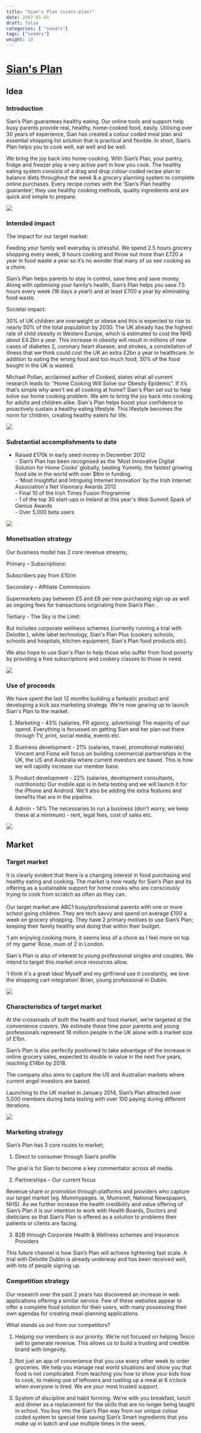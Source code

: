 ```yaml
---
title: "Sian's Plan (sians-plan)"
date: 2007-01-01
draft: false
categories: [ "seedrs"]
tags: ["seedrs"]
weight: 10
---
```


# [Sian's Plan](https://www.seedrs.com/sians-plan)

## Idea

### Introduction

Sian’s Plan guarantees healthy eating. Our online tools and support help busy parents provide real, healthy, home-cooked food, easily. Utilising over 30 years of experience, Sian has created a colour coded meal plan and essential shopping list solution that is practical and flexible. In short, Sian’s Plan helps you to cook well, eat well and be well.

We bring the joy back into home-cooking. With Sian’s Plan, your pantry, fridge and freezer play a very active part in how you cook. The healthy eating system consists of a drag and drop colour-coded recipe plan to balance diets throughout the week &amp; a grocery planning system to complete online purchases. Every recipe comes with the ‘Sian’s Plan healthy guarantee’; they use healthy cooking methods, quality ingredients and are quick and simple to prepare.

![](/img/seedrs/uploads/startup/section_image/image/645/cqebiy1hpwrmpchjiji548qo1y9et6r/Guaranteed-healthy-eating-infograph-Recovered.png?w=600&fit=clip&s=62fd9d7223d8d3427fcad36eb97d5c78)

### Intended impact

The impact for our target market:

Feeding your family well everyday is stressful. We spend 2.5 hours grocery shopping every week, 9 hours cooking and throw out more than £720 a year in food waste a year so it’s no wonder that many of us see cooking as a chore.

Sian’s Plan helps parents to stay in control, save time and save money. Along with optimising your family’s health, Sian’s Plan helps you save 7.5 hours every week (16 days a year!) and at least £700 a year by eliminating food waste.

Societal impact:

30% of UK children are overweight or obese and this is expected to rise to nearly 50% of the total population by 2030. The UK already has the highest rate of child obesity in Western Europe, which is estimated to cost the NHS about £4.2bn a year. This increase in obesity will result in millions of new cases of diabetes 2, coronary heart disease, and strokes, a constellation of illness that we think could cost the UK an extra £2bn a year in healthcare. In addition to eating the wrong food and too much food, 30% of the food bought in the UK is wasted.

Michael Pollan, acclaimed author of Cooked, states what all current research leads to: “Home Cooking Will Solve our Obesity Epidemic”. If it’s that’s simple why aren't we all cooking at home? Sian's Plan set out to help solve our home cooking problem. We aim to bring the joy back into cooking for adults and children alike. Sian's Plan helps boost your confidence to proactively sustain a healthy eating lifestyle. This lifestyle becomes the norm for children, creating healthy eaters for life.

![](/img/seedrs/uploads/startup/section_image/image/646/okrqomm4rbupqd97g9j3r77gl0e5eh5/Sian_s-Plan-Recipe-Shot30.png?w=600&fit=clip&s=bbbbcbed7306595052a01a93b3084434)

### Substantial accomplishments to date

- Raised £170k in early seed money in December 2012 <br>- Sian’s Plan has been recognised as the ‘Most Innovative Digital Solution for Home Cooks’ globally, beating Yummly, the fastest growing food site in the world with over $6m in funding. <br>- ‘Most Insightful and Intriguing Internet Innovation’ by the Irish Internet Association's Net Visionary Awards 2012 <br>- Final 10 of the Irish Times Fusion Programme <br>- 1 of the top 30 start-ups in Ireland at this year's Web Summit Spark of Genius Awards <br>- Over 5,000 beta users

![](/img/seedrs/uploads/startup/section_image/image/647/tfxml2hp8o770pfi4xx1uqiz4dxfove/Sian_s-Plan-Recipe-Shot12.png?w=600&fit=clip&s=9203c6e6d5cb3ac956507bc3d59c692d)

### Monetisation strategy

Our business model has 2 core revenue streams;

Primary – Subscriptions:

Subscribers pay from £10/m

Secondary – Affiliate Commission:

Supermarkets pay between £5 and £8 per new purchasing sign up as well as ongoing fees for transactions originating from Sian’s Plan .

Tertiary - The Sky is the Limit:

But includes corporate wellness schemes (currently running a trial with Deloitte ), white label technology, Sian's Plan Plus (cookery schools, schools and hospitals, kitchen equipment, Sian's Plan food products etc).

We also hope to use Sian's Plan to help those who suffer from food poverty by providing a free subscriptions and cookery classes to those in need.

![](/img/seedrs/uploads/startup/section_image/image/586/skhsb3z5vsg5v5jhmiwx5f0ludm5npc/Sian-in-Kitchen-with-Product.png?w=600&fit=clip&s=4e5a05ef31b01a7c53a9050e1be80039)

### Use of proceeds

We have spent the last 12 months building a fantastic product and developing a kick ass marketing strategy. We're now gearing up to launch Sian's Plan to the market.

1. Marketing - 43% (salaries, PR agency, advertising) The majority of our spend. Everything is focussed on getting Sian and her plan out there through TV, print, social media, events etc.

2. Business development - 21% (salaries, travel, promotional materials) Vincent and Fiona will focus on building commercial partnerships in the UK, the US and Australia where current investors are based. This is how we will rapidly increase our member base.

3. Product development - 22% (salaries, development consultants, nutritionists) Our mobile app is in beta testing and we will launch it for the iPhone and Android. We'll also be adding the extra features and benefits that are in the pipeline.

4. Admin - 14% The necessaries to run a business (don't worry, we keep these at a minimum) - rent, legal fees, cost of sales etc.

![](/img/seedrs/uploads/startup/section_image/image/652/59gmz7hjj3h29zrltierczn0iy96iu4/Seedrs-Video-END-2.png?w=600&fit=clip&s=afacb0c7e64bfe28072003616e5485fb)

## Market

### Target market

It is clearly evident that there is a changing interest in food purchasing and healthy eating and cooking. The market is now ready for Sian’s Plan and its offering as a sustainable support for home cooks who are consciously trying to cook from scratch as often as they can. <br> <br>Our target market are ABC1 busy/professional parents with one or more school going children. They are tech savvy and spend on average £100 a week on grocery shopping. They have 2 primary motives to use Sian’s Plan; keeping their family healthy and doing that within their budget.

‘I am enjoying cooking more, it seems less of a chore as I feel more on top of my game’ Rose, mum of 2 in London.

Sian's Plan is also of interest to young professional singles and couples. We intend to target this market once resources allow.

‘I think it's a great idea! Myself and my girlfriend use it constantly, we love the shopping cart integration’ Brian, young professional in Dublin.

![](/img/seedrs/uploads/startup/section_image/image/655/np6hw7ibr1687ufw1nidz9f6koxri2e/meal-plan.png?w=600&fit=clip&s=648a041e8a7ed759c3c966d29721672f)

### Characteristics of target market

At the crossroads of both the health and food market, we’re targeted at the convenience cravers. We estimate these time poor parents and young professionals represent 18 million people in the UK alone with a market size of £1bn.

Sian’s Plan is also perfectly positioned to take advantage of the increase in online grocery sales, expected to double in value in the next five years, reaching £14bn by 2018.

The company also aims to capture the US and Australian markets where current angel investors are based.

Launching to the UK market in January 2014, Sian’s Plan attracted over 5,000 members during beta testing with over 100 paying during different iterations.

![](/img/seedrs/uploads/startup/section_image/image/656/eoqb5yays1l2h0hzd1fxb8czo2eslcs/grocery-list-originalNEW.png?w=600&fit=clip&s=426eba7b5df5404e55441baa2bbfec3c)

### Marketing strategy

Sian’s Plan has 3 core routes to market;

1. Direct to consumer through Sian’s profile

The goal is for Sian to become a key commentator across all media.

2. Partnerships – Our current focus

Revenue share or promotion through platforms and providers who capture our target market (eg. Mummypages. ie, Mumsnet, National Newspapers, NHS). As we further increase the health credibility and value offering of Sian’s Plan it is our intention to work with Health Boards, Doctors and dieticians so that Sian’s Plan is offered as a solution to problems their patients or clients are facing.

3. B2B through Corporate Health &amp; Wellness schemes and Insurance Providers

This future channel is how Sian’s Plan will achieve lightening fast scale. A trial with Deloitte Dublin is already underway and has been received well, with lots of people signing up.

### Competition strategy

Our research over the past 2 years has discovered an increase in web applications offering a similar service. Few of these websites appear to offer a complete food solution for their users, with many possessing their own agendas for creating meal-planning applications.

What stands us out from our competitors?

1. Helping our members is our priority. We’re not focused on helping Tesco sell to generate revenue. This allows us to build a trusting and credible brand with longevity.

2. Not just an app of convenience that you use every other week to order groceries. We help you manage real world situations and show you that food is not complicated. From teaching you how to show your kids how to cook, to making use of leftovers and rustling up a meal at 6 o’clock when everyone is tired. We are your most trusted support.

3. System of discipline and habit forming. We’re with you breakfast, lunch and dinner as a replacement for the skills that are no longer being taught in school. You buy into the Sian’s Plan way from our unique colour coded system to special time saving Sian’s Smart ingredients that you make up in batch and use multiple times in the week.

